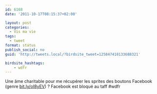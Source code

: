 ```yaml
---
id: 6168
date: '2011-10-17T08:15:37+02:00'

layout: post
categories:
  - Vis ma vie
tags:
  - tweet
format: status
publish_social: no
guid: 'http://tweets.local/?birdsite_tweet=125847418133688321'

birdsite_hashtags:
    - wdfr
---
```


Une âme charitable pour me récupérer les sprites des boutons Facebook (genre [bit.ly/oI8yEV](http://bit.ly/oI8yEV)) ? Facebook est bloqué au taff #wdfr